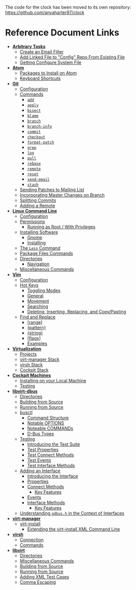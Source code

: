The code for the clock has been moved to its own repository:
    https://github.com/anyaharter97/clock

# Reference Document Links
* **[Arbitrary Tasks](arbitrarytasks.md)**
    * [Create an Email Filter](arbitrarytasks.md#create-an-email-filter)
    * [Add Linked File to "Config" Repo From Existing File](arbitrarytasks.md#add-linked-file-to-config-repo-from-existing-file)
    * [Getting Configure System File](arbitrarytasks.md#getting-configure-system-file)
* **[Atom](atom.md)**
    * [Packages to Install on Atom](atom.md#packages-to-install-on-atom)
    * [Keyboard Shortcuts](atom.md#keyboard-shortcuts)
* **[Git](git.md)**
    * [Configuration](git.md#configuration)
    * [Commands](git.md#commands)
        * [`add`](git.md#add)
        * [`apply`](git.md#apply)
        * [`bisect`](git.md#bisect)
        * [`blame`](git.md#blame)
        * [`branch`](git.md#branch)
        * [`branch-info`](git.mid#branch-info)
        * [`commit`](git.md#commit)
        * [`checkout`](git.md#checkout)
        * [`format-patch`](git.md#format-patch)
        * [`grep`](git.md#grep)
        * [`log`](git.md#log)
        * [`pull`](git.md#pull)
        * [`rebase`](git.md#rebase)
        * [`remote`](git.md#remote)
        * [`reset`](git.md#reset)
        * [`send-email`](git.md#send-email)
        * [`stash`](git.md#stash)
    * [Sending Patches to Mailing List](git.md#sending-patches-to-mailing-list)
    * [Incorporating Master Changes on Branch](git.md#incorporating-master-changes-on-branch)
    * [Splitting Commits](git.md#splitting-commits)
    * [Adding a Remote](git.md#adding-a-remote)
* **[Linux Command Line](commandline.md)**
    * [Configuration](commandline.md#configuration)
    * [Permissions](commandline.md#permissions)
        * [Running as Root / With Privileges](commandline.md#running-as-root-with-privileges)
    * [Installing Software](commandline.md#installing-software)
        * [Gnome](commandline.md#gnome)
        * [Installing](commandline.md#installing)
    * [The `Less` Command](commandline.md#the-less-command)
    * [Package Files Commands](commandline.md#package-files-commands)
    * [Directories](commandline.md#directories)
        * [Navigation](commandline.md#navigation)
    * [Miscellaneous Commands](commandline.md#miscellaneous-commands)
* **[Vim](vim.md)**
    * [Configuration](vim.md#configuration)
    * [Hot Keys](vim.md#hot-keys)
        * [Toggling Modes](vim.md#toggling-modes)
        * [General](vim.md#general)
        * [Movement](vim.md#movement)
        * [Searching](vim.md#searching)
        * [Deleting, Inserting, Replacing, and Copy/Pasting](vim.md#deleting-inserting-replacing-and-copy-pasting)
    * [Find and Replace](vim.md#find-and-replace)
        * [\[range\]](vim.md#range)
        * [{pattern}](vim.md#pattern)
        * [{string}](vim.md#string)
        * [\[flags\]](vim.md#flags)
        * [Examples](vim.md#examples)
* **[Virtualization](virtualization.md)**
    * [Projects](virtualization.md#projects)
    * [virt-manager Stack](virtualization.md#virt-manager-stack)
    * [virsh Stack](virtualization.md#virsh-stack)
    * [Cockpit Stack](virtualization.md#cockpit-stack)
* **[Cockpit Machines](cockpit.md)**
    * [Installing on your Local Machine](cockpit.md#installing-on-your-local-machine)
    * [Testing](cockpit.md#testing)
* **[libvirt-dbus](libvirt-dbus.md)**
    * [Directories](libvirt-dbus.md#directories)
    * [Building from Source](libvirt-dbus.md#building-from-source)
    * [Running from Source](libvirt-dbus.md#running-from-source)
    * [busctl](libvirt-dbus.md#busctl)
        * [Command Structure](libvirt-dbus.md#command-structure)
        * [Notable OPTIONS](libvirt-dbus.md#notable-options)
        * [Noteable COMMANDs](libvirt-dbus.md#noteable-commands)
        * [D-Bus Types](libvirt-dbus.md#d-bus-types)
    * [Testing](libvirt-dbus.md#testing)
        * [Introducing the Test Suite](libvirt-dbus.md#introducing-the-test-suite)
        * [Test Properties](libvirt-dbus.md#test-properties)
        * [Test Connect Methods](libvirt-dbus.md#test-connect-methods)
        * [Test Events](libvirt-dbus.md#test-events)
        * [Test Interface Methods](libvirt-dbus.md#test-interface-methods)
    * [Adding an Interface](libvirt-dbus.md#adding-an-interface)
        * [Introducing the Interface](libvirt-dbus.md#introducing-the-interface)
        * [Properties](libvirt-dbus.md#properties)
        * [Connect Methods](libvirt-dbus.md#connect-methods)
            * [Key Features](libvirt-dbus.md#key-features-connect-methods)
        * [Events](libvirt-dbus.md#events)
        * [Interface Methods](libvirt-dbus.md#interface-methods)
            * [Key Features](libvirt-dbus.md#key-features-interface-methods)
    * [Understanding `gdbus.h` in the Context of Interfaces](libvirt-dbus.md#understanding-gdbush-in-the-context-of-interfaces)
* **[virt-manager](virt-manager.md)**
    * [virt-install](virt-manager.md#virt-install)
        * [Extending the virt-install XML Command Line](virt-manager.md#extending-the-virt-install-xml-command-line)
* **[virsh](virsh.md)**
    * [Connection](virsh.md#connection)
    * [Commands](virsh.md#commands)
* **[libvirt](libvirt.md)**
    * [Directories](libvirt.md#directories)
    * [Miscellaneous Commands](libvirt.md#miscellaneous-commands)
    * [Building from Source](libvirt.md#building-from-source)
    * [Running from Source](libvirt.md#running-from-source)
    * [Adding XML Test Cases](libvirt.md#adding-xml-test-cases)
    * [Comma Escaping](libvirt.md#comma-escaping)
